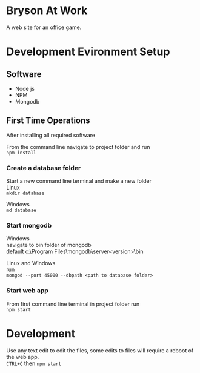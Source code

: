 # Bryson At Work
A web site for an office game.

# Development Evironment Setup
## Software
- Node js
- NPM
- Mongodb

## First Time Operations
After installing all required software

From the command line navigate to project folder and run      
```npm install```


### Create a database folder
Start a new command line terminal and make a new folder   
Linux   
```mkdir database```

Windows   
```md database```

### Start mongodb
Windows  
navigate to bin folder of mongodb  
default c:\Program Files\mongodb\server\<version>\bin 

Linux and Windows  
run  
```mongod --port 45000 --dbpath <path to database folder>```

### Start web app
From first command line terminal in project folder   run  
```npm start```

# Development
Use any text edit to edit the files, some edits to files will require a reboot of the web app.  
```CTRL+C``` then ```npm start```
